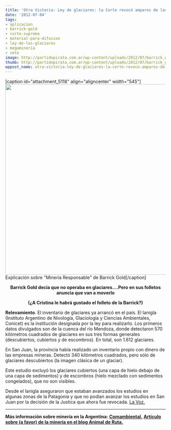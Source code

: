 ```yaml
---
title: 'Otra Victoria: Ley de glaciares: la Corte revocó amparos de las mineras'
date: '2012-07-04'
tags:
- aplicacion
- barrick-gold
- corte-suprema
- material-para-difusion
- ley-de-los-glaciares
- megamineria
- veto
image: http://partidopirata.com.ar/wp-content/uploads/2012/07/barrick_glaciar.jpg
thumb: http://partidopirata.com.ar/wp-content/uploads/2012/07/barrick_glaciar-150x150.jpg
wppost_name: otra-victoria-ley-de-glaciares-la-corte-revoco-amparos-de-las-mineras
---
```


[caption id="attachment_5118" align="aligncenter" width="545"]<a href="http://partidopirata.com.ar/wp-content/uploads/2012/07/barrick_glaciar.jpg"><img class="size-full wp-image-5118" title="Explicación sobre &quot;Minería Responsable&quot; de Barrick Gold" src="http://partidopirata.com.ar/wp-content/uploads/2012/07/barrick_glaciar.jpg" alt="" width="545" height="597" /></a> Explicación sobre "Minería Responsable" de Barrick Gold[/caption]
<p style="text-align: center;"><strong>Barrick Gold decía que no operaba en glaciares....Pero en sus folletos anuncia que van a moverlo</strong></p>
<p style="text-align: center;"><strong>(¿A Cristina le habrá gustado el folleto de la Barrick?)</strong></p>
<strong>Relevamiento</strong>. El inventario de glaciares ya arrancó en el país. El Ianigla (Instituto Argentino de Nivología, Glaciología y Ciencias Ambientales, Conicet) es la institución designada por la ley para realizarlo. Los primeros datos divulgados son de la cuenca del río Mendoza, donde detectaron 570 kilómetros cuadrados de glaciares en sus tres formas generales (descubiertos, cubiertos y de escombros). En total, son 1.612 glaciares.

En San Juan, la provincia había realizado un inventario propio con dinero de las empresas mineras. Detectó 340 kilómetros cuadrados, pero sólo de glaciares descubiertos (la imagen clásica de un glaciar).

Este estudio excluyó los glaciares cubiertos (una capa de hielo debajo de una capa de sedimentos) y de escombros (hielo mezclado con sedimentos congelados), que no son visibles.

Desde el Ianigla aseguraron que estaban avanzados los estudios en algunas zonas de la Patagonia y que no podían avanzar los estudios en San Juan por la decisión de la Justica que ahora fue revocada.
<a href="http://www.lavoz.com.ar/ciudadanos/ley-glaciares-corte-revoco-amparos-mineras" target="_blank">La Voz.</a>

<hr />

<strong>Más información sobre minería en la Argentina:</strong>
<strong> <a href="http://www.comambiental.com.ar/2012/07/ley-de-glaciares-aparecio-la-corte-para.html" target="_blank">Comambiental.</a></strong>
<strong> <a href="http://animalderuta.wordpress.com/2012/02/16/mineria-sobre-san-jorge-famatina-picapiedras-y-neoambientalistas/" target="_blank">Artículo sobre (a favor) de la minería en el blog Animal de Ruta.</a></strong>
